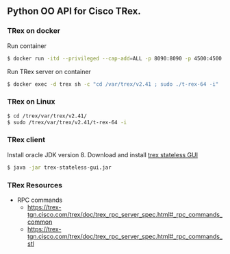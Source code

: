 ## Python OO API for Cisco TRex.

### TRex on docker
Run container
```bash
$ docker run -itd --privileged --cap-add=ALL -p 8090:8090 -p 4500:4500 -p 4501:4501 -p 4507:4507 --name trex trexcisco/trex:latest
```
Run TRex server on container
```bash
$ docker exec -d trex sh -c "cd /var/trex/v2.41 ; sudo ./t-rex-64 -i" 
```
### TRex on Linux
```bash
$ cd /trex/var/trex/v2.41/
$ sudo /trex/var/trex/v2.41/t-rex-64 -i
```
### TRex client
Install oracle JDK version 8.
Download and install [trex stateless GUI](https://github.com/cisco-system-traffic-generator/trex-stateless-gui/releases)
```bash
$ java -jar trex-stateless-gui.jar
```

### TRex Resources
- RPC commands
  - https://trex-tgn.cisco.com/trex/doc/trex_rpc_server_spec.html#_rpc_commands_common
  - https://trex-tgn.cisco.com/trex/doc/trex_rpc_server_spec.html#_rpc_commands_stl
